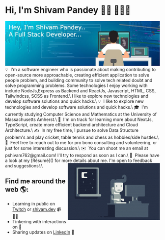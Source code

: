 # Hi, I'm Shivam Pandey 👋🏾 👩🏾‍💻

<img src="./assets/githubreadme.jpg" alt="banner that says Shivam Pandey - software engineer and community organizer alongside a cartoon illustration of Shivam Pandey">
💡 &nbsp;I'm a software engineer who is passionate about making contributing to open-source more approachable, creating efficient application to solve people problem, and building community to solve tech related doubt and solve programming problems. Some technologies I enjoy working with include NodeJs,Express as Backend and ReactJs, Javascript, HTML, CSS, Tailwindcss, SCSS as Frontend.\
I like to explore new technologies and develop software solutions and quick hacks.\
💡 &nbsp;I like to explore new technologies and develop software solutions and quick hacks.\
🎓 &nbsp;I'm currently studying Computer Science and Mathematics at the University of Massachusetts Amherst.\
🌱 &nbsp;I'm on track for learning more about NextJs, TypeScript, create more efficient backend architecture and Cloud Architecture.\
✍️ &nbsp;In my free time, I pursue to solve Data Structure problem's and play cricket, table tennis and chess as hobbies/side hustles.\
💬 &nbsp;Feel free to reach out to me for pro bono consulting and volunteering, or just for some interesting discussion.\
✉️ &nbsp;You can shoot me an email at pshivam762@gmail.com! I'll try to respond as soon as I can.\
📄 &nbsp;Please have a look at my [Résumé]() for more details about me. I'm open to feedback and suggestions!.\

<img alt="Night Coding" src="./assets/Night-Coding.gif" align="right"/>


## Find me around the web 🌎: <a href="https://github.com/ShivCodeP"></a>
- Learning in public on <a href="https://www.twitch.tv/blacktechdiva">Twitch</a> or <a href="https://www.monica.dev">shivam.dev</a> 📹 ✍🏾
- Tinkering with interactions on <a href="https://codesandbox.io/u/ShivCodeP"> </a> 🏓
- Sharing updates on <a href="https://www.linkedin.com/in/shivamadityapandey/">LinkedIn</a> 💼